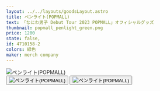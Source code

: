 ```yaml
---
layout: ../../layouts/goodsLayout.astro
title: ペンライト(POPMALL)
text: 「なにわ男子 Debut Tour 2023 POPMALL」オフィシャルグッズ
thumbnail: popmall_penlight_green.png
price: 1200
state: false,
id: 4710158-2
colors: 緑色
maker: merch company
---
```


<div class="img-switcher">
      <img id="mainImg" class="main-img" src="/04_ecsite/images/popmall_penlight_green.png" alt="ペンライト(POPMALL)" />
      <div class="thumbnails">
        <button class="thumb-btn active"><img class="thumb-img" src="/04_ecsite/images/popmall_penlight_green.png" alt="ペンライト(POPMALL)" /></button>
        <button class="thumb-btn active"><img class="thumb-img" src="/04_ecsite/images/popmall_penlight_btn.png" alt="ペンライト(POPMALL)" /></button>
    </div>

  <script>
    document.addEventListener('DOMContentLoaded', () => {
      const mainImg = document.getElementById('mainImg');
      const thumbBtns = document.querySelectorAll('.thumb-btn');

      thumbBtns.forEach(btn => {
        btn.addEventListener('click', () => {
          thumbBtns.forEach(b => b.classList.remove('active'));
          btn.classList.add('active');
          mainImg.src = btn.querySelector('img').src;
        });
      });
    });
  </script>
